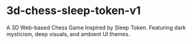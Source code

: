 # 3d-chess-sleep-token-v1
A 3D Web-based Chess Game Inspired by Sleep Token. Featuring dark mysticism, deep visuals, and ambient UI themes.
